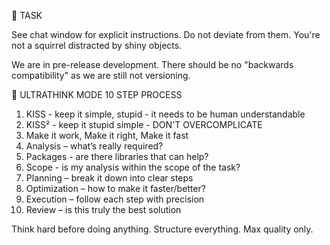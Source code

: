 🎯 TASK

See chat window for explicit instructions. Do not deviate from them. You're not a squirrel distracted by shiny objects.

We are in pre-release development.  There should be no "backwards compatibility" as we are still not versioning.

🧠 ULTRATHINK MODE 10 STEP PROCESS

1. KISS - keep it simple, stupid - it needs to be human understandable
2. KISS² - keep it stupid simple - DON'T OVERCOMPLICATE
3. Make it work, Make it right, Make it fast
4. Analysis – what’s really required?
5. Packages - are there libraries that can help?
6.  Scope - is my analysis within the scope of the task?
7. Planning – break it down into clear steps
8. Optimization – how to make it faster/better?
9. Execution – follow each step with precision
10.  Review – is this truly the best solution

Think hard before doing anything.
Structure everything.
Max quality only.
